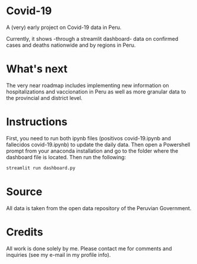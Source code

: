 # Covid-19
A (very) early project on Covid-19 data in Peru.

Currently, it shows -through a streamlit dashboard- data on confirmed cases and deaths nationwide and by regions in Peru.

# What's next
The very near roadmap includes implementing new information on hospitalizations and vaccionation in Peru as well as more granular data to the provincial and district level.

# Instructions
First, you need to run both ipynb files (positivos covid-19.ipynb and fallecidos covid-19.ipynb) to update the daily data. Then open a Powershell prompt from your anaconda installation and go to the folder where the dashboard file is located. Then run the following:

```bash
streamlit run dashboard.py
```
# Source
All data is taken from the open data repository of the Peruvian Government.

# Credits
All work is done solely by me. Please contact me for comments and inquiries (see my e-mail in my profile info).